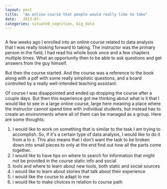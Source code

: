 ```yaml
---
layout: post
title:  "An online course that people would really like to take"
date:   2013-07-
categories: situated_cognition, big_data
---
```


![]()

A few weeks ago I enrolled into an online course related to data analysis that I was really looking forward to taking. The instructor was the primary person in the field, I had read his whole book once and a few chapters multiple times. What an opportunity then to be able to ask questions and get answers from the guy himself.

But then the course started. And the course was a reference to the book along with a pdf with some really simplistic questions, and a board controlled by a really well-intended teaching assistant. 

Of course I was disappointed and ended up dropping the course after a couple days. But then this experience got me thinking about what is it that I would like to see in a large online course, large here meaning a place where the instructor cannot spend time with individual students, but instead has to create an environments where all of them can be managed as a group. Here are some thoughts:

1. I would like to work on something that is similar to the task I am trying to accomplish. So, if it's a certain type of data analysis, I would like to do it from a to z. This also means that I don't want the task to be broken down into small pieces to only at the end find out how all the parts come together.
2. I would like to have tips on where to search for information that might not be provided in the course static info and social
3. tools and where to learn about new tools, both static and social sources
4. i would like to learn about stories that talk about their experience
5. i would like the course to adapt to me
6. i would like to make choices in relation to course path

